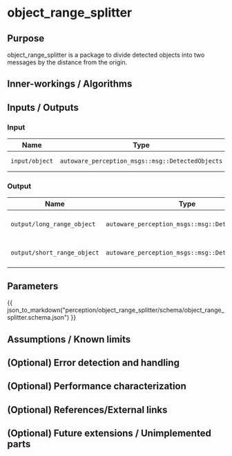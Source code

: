 # object_range_splitter

## Purpose

object_range_splitter is a package to divide detected objects into two messages by the distance from the origin.

## Inner-workings / Algorithms

<!-- Write how this package works. Flowcharts and figures are great. Add sub-sections as you like.

Example:
  ### Flowcharts

  ...(PlantUML or something)

  ### State Transitions

  ...(PlantUML or something)

  ### How to filter target obstacles

  ...

  ### How to optimize trajectory

  ...
-->

## Inputs / Outputs

### Input

| Name           | Type                                             | Description      |
| -------------- | ------------------------------------------------ | ---------------- |
| `input/object` | `autoware_perception_msgs::msg::DetectedObjects` | detected objects |

### Output

| Name                        | Type                                             | Description                  |
| --------------------------- | ------------------------------------------------ | ---------------------------- |
| `output/long_range_object`  | `autoware_perception_msgs::msg::DetectedObjects` | long range detected objects  |
| `output/short_range_object` | `autoware_perception_msgs::msg::DetectedObjects` | short range detected objects |

## Parameters

{{ json_to_markdown("perception/object_range_splitter/schema/object_range_splitter.schema.json") }}

## Assumptions / Known limits

<!-- Write assumptions and limitations of your implementation.

Example:
  This algorithm assumes obstacles are not moving, so if they rapidly move after the vehicle started to avoid them, it might collide with them.
  Also, this algorithm doesn't care about blind spots. In general, since too close obstacles aren't visible due to the sensing performance limit, please take enough margin to obstacles.
-->

## (Optional) Error detection and handling

<!-- Write how to detect errors and how to recover from them.

Example:
  This package can handle up to 20 obstacles. If more obstacles found, this node will give up and raise diagnostic errors.
-->

## (Optional) Performance characterization

<!-- Write performance information like complexity. If it wouldn't be the bottleneck, not necessary.

Example:
  ### Complexity

  This algorithm is O(N).

  ### Processing time

  ...
-->

## (Optional) References/External links

<!-- Write links you referred to when you implemented.

Example:
  [1] {link_to_a_thesis}
  [2] {link_to_an_issue}
-->

## (Optional) Future extensions / Unimplemented parts

<!-- Write future extensions of this package.

Example:
  Currently, this package can't handle the chattering obstacles well. We plan to add some probabilistic filters in the perception layer to improve it.
  Also, there are some parameters that should be global(e.g. vehicle size, max steering, etc.). These will be refactored and defined as global parameters so that we can share the same parameters between different nodes.
-->
